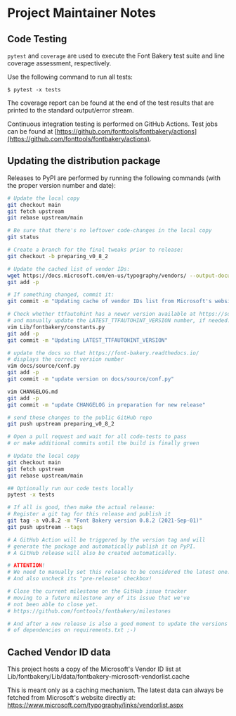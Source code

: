 # Project Maintainer Notes

## Code Testing

`pytest` and `coverage` are used to execute the Font Bakery test suite and line coverage assessment, respectively.

Use the following command to run all tests:

```
$ pytest -x tests
```

The coverage report can be found at the end of the test results that are printed to the standard output/error stream.

Continuous integration testing is performed on GitHub Actions. Test jobs can be found at [https://github.com/fonttools/fontbakery/actions](https://github.com/fonttools/fontbakery/actions).

## Updating the distribution package

Releases to PyPI are performed by running the following commands (with the proper version number and date):

```sh
# Update the local copy
git checkout main
git fetch upstream
git rebase upstream/main

# Be sure that there's no leftover code-changes in the local copy
git status

# Create a branch for the final tweaks prior to release:
git checkout -b preparing_v0_8_2

# Update the cached list of vendor IDs:
wget https://docs.microsoft.com/en-us/typography/vendors/ --output-document=Lib/fontbakery/data/fontbakery-microsoft-vendorlist.cache
git add -p

# If something changed, commit it:
git commit -m "Updating cache of vendor IDs list from Microsoft's website"

# Check whether ttfautohint has a newer version available at https://sourceforge.net/projects/freetype/files/ttfautohint/
# and manually update the LATEST_TTFAUTOHINT_VERSION number, if needed:
vim Lib/fontbakery/constants.py
git add -p
git commit -m "Updating LATEST_TTFAUTOHINT_VERSION"

# update the docs so that https://font-bakery.readthedocs.io/
# displays the correct version number
vim docs/source/conf.py
git add -p
git commit -m "update version on docs/source/conf.py"

vim CHANGELOG.md
git add -p
git commit -m "update CHANGELOG in preparation for new release"

# send these changes to the public GitHub repo
git push upstream preparing_v0_8_2

# Open a pull request and wait for all code-tests to pass
# or make additional commits until the build is finally green

# Update the local copy
git checkout main
git fetch upstream
git rebase upstream/main

## Optionally run our code tests locally
pytest -x tests

# If all is good, then make the actual release:
# Register a git tag for this release and publish it
git tag -a v0.8.2 -m "Font Bakery version 0.8.2 (2021-Sep-01)"
git push upstream --tags

# A GitHub Action will be triggered by the version tag and will
# generate the package and automatically publish it on PyPI.
# A GitHub release will also be created automatically.

# ATTENTION!
# We need to manually set this release to be considered the latest one.
# And also uncheck its "pre-release" checkbox!

# Close the current milestone on the GitHub issue tracker
# moving to a future milestone any of its issue that we've
# not been able to close yet.
# https://github.com/fonttools/fontbakery/milestones

# And after a new release is also a good moment to update the versions
# of dependencies on requirements.txt ;-)
```

## Cached Vendor ID data

This project hosts a copy of the Microsoft's Vendor ID list at Lib/fontbakery/Lib/data/fontbakery-microsoft-vendorlist.cache

This is meant only as a caching mechanism. The latest data can always be fetched from Microsoft's website directly at: <https://www.microsoft.com/typography/links/vendorlist.aspx>
